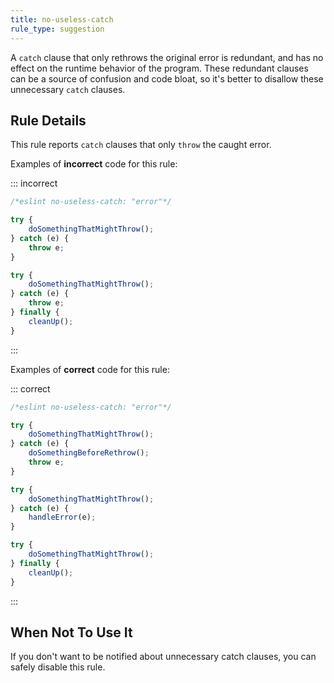```yaml
---
title: no-useless-catch
rule_type: suggestion
---
```


A `catch` clause that only rethrows the original error is redundant, and has no effect on the runtime behavior of the program. These redundant clauses can be a source of confusion and code bloat, so it's better to disallow these unnecessary `catch` clauses.

## Rule Details

This rule reports `catch` clauses that only `throw` the caught error.

Examples of **incorrect** code for this rule:

::: incorrect

```js
/*eslint no-useless-catch: "error"*/

try {
    doSomethingThatMightThrow();
} catch (e) {
    throw e;
}

try {
    doSomethingThatMightThrow();
} catch (e) {
    throw e;
} finally {
    cleanUp();
}
```

:::

Examples of **correct** code for this rule:

::: correct

```js
/*eslint no-useless-catch: "error"*/

try {
    doSomethingThatMightThrow();
} catch (e) {
    doSomethingBeforeRethrow();
    throw e;
}

try {
    doSomethingThatMightThrow();
} catch (e) {
    handleError(e);
}

try {
    doSomethingThatMightThrow();
} finally {
    cleanUp();
}
```

:::

## When Not To Use It

If you don't want to be notified about unnecessary catch clauses, you can safely disable this rule.

